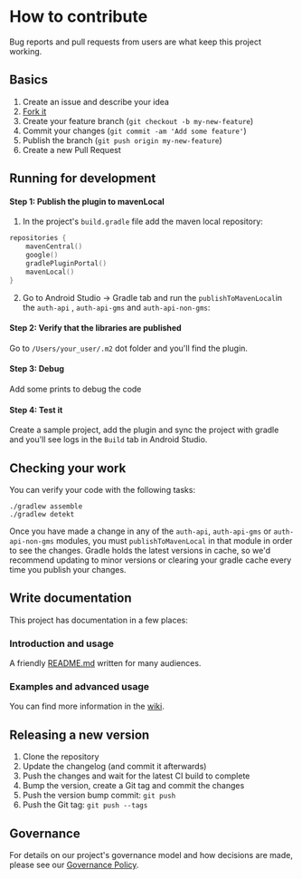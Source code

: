 # How to contribute

Bug reports and pull requests from users are what keep this project working.

## Basics

1. Create an issue and describe your idea
2. [Fork it](https://github.com/openmobilehub/omh-auth/fork)
3. Create your feature branch (`git checkout -b my-new-feature`)
4. Commit your changes (`git commit -am 'Add some feature'`)
5. Publish the branch (`git push origin my-new-feature`)
6. Create a new Pull Request

## Running for development

#### Step 1: Publish the plugin to mavenLocal

1. In the project's `build.gradle` file add the maven local repository:

```kotlin
repositories {
    mavenCentral()
    google()
    gradlePluginPortal()
    mavenLocal()
}
```

2. Go to Android Studio -> Gradle tab and run the `publishToMavenLocal`in the `auth-api`
   , `auth-api-gms` and `auth-api-non-gms`:

#### Step 2: Verify that the libraries are published

Go to `/Users/your_user/.m2` dot folder and you'll find the plugin.

#### Step 3: Debug

Add some prints to debug the code

#### Step 4: Test it

Create a sample project, add the plugin and sync the project with gradle and you'll see logs in
the `Build` tab in Android Studio.

## Checking your work

You can verify your code with the following tasks:

```
./gradlew assemble
./gradlew detekt
```

Once you have made a change in any of the `auth-api`, `auth-api-gms` or `auth-api-non-gms` modules,
you must `publishToMavenLocal` in that module in order to see the changes. Gradle holds the latest versions in cache,
so we'd recommend updating to minor versions or clearing your gradle cache every time you publish your changes.

## Write documentation

This project has documentation in a few places:

### Introduction and usage

A friendly [README.md](https://github.com/openmobilehub/omh-auth/blob/main/README.md)
written for many audiences.

### Examples and advanced usage

You can find more information in the [wiki](https://github.com/openmobilehub/omh-auth/wiki).

## Releasing a new version

1. Clone the repository
2. Update the changelog (and commit it afterwards)
3. Push the changes and wait for the latest CI build to complete
4. Bump the version, create a Git tag and commit the changes
5. Push the version bump commit: `git push`
6. Push the Git tag: `git push --tags`

## Governance

For details on our project's governance model and how decisions are made, please see our [Governance Policy](https://github.com/openmobilehub/admin/blob/main/GOVERNANCE.md).


